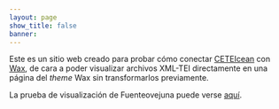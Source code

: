 ```yaml
---
layout: page
show_title: false
banner: 
---
```


Este es un sitio web creado para probar cómo conectar [CETEIcean](https://github.com/TEIC/CETEIcean) con [Wax](https://minicomp.github.io/wiki/#/wax/), de cara a poder visualizar archivos XML-TEI directamente en una página del _theme_ Wax sin transformarlos previamente.

La prueba de visualización de Fuenteovejuna puede verse [aquí](https://dxvidmr.github.io/pruebas-fo/ediciondigital/).